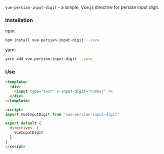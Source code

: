 `vue-persian-input-digit` - a simple, Vue.js directive for persian input digit.

### Installation

npm:
```bash
npm install vue-persian-input-digit --save
```

yarn:
```bash
yarn add vue-persian-input-digit --save
```

### Use

```html
<template>
  <div>
    <input type="text" v-input-digit="number" />
  </div>
</template>

<script>
import VueInputDigit from 'vue-persian-input-digit'

export default {
  directives: {
    VueInputDigit
  }
}
</script>
```